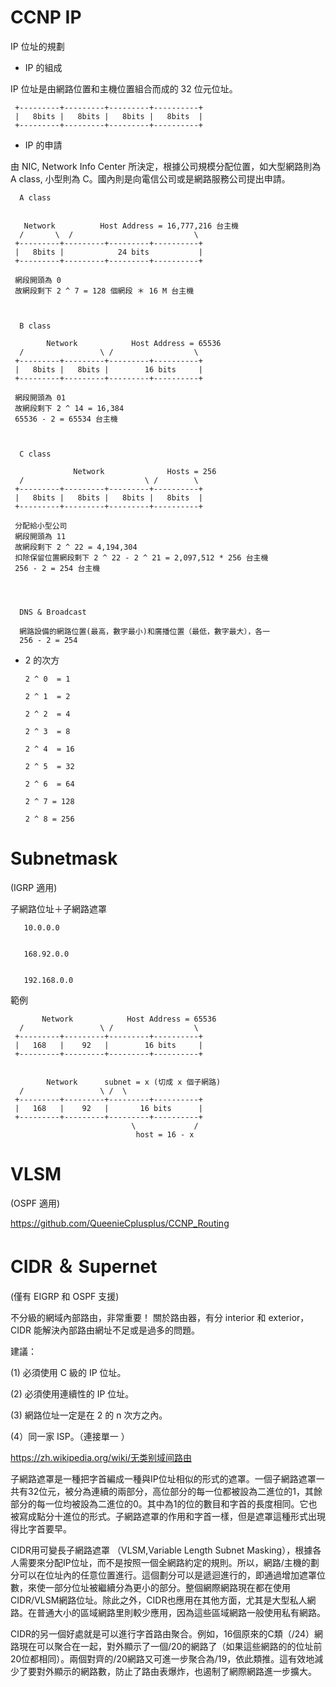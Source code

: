 # CCNP IP
IP 位址的規劃

* IP 的組成 

IP 位址是由網路位置和主機位置組合而成的 32 位元位址。


     +---------+---------+---------+----------+
     |   8bits |   8bits |   8bits |   8bits  |
     +---------+---------+---------+----------+
  

* IP 的申請

由 NIC, Network Info Center 所決定，根據公司規模分配位置，如大型網路則為 A class, 小型則為 C。國內則是向電信公司或是網路服務公司提出申請。




      A class
      
      
       Network          Host Address = 16,777,216 台主機
      /       \  /                           \
     +---------+---------+---------+----------+
     |   8bits |            24 bits           |
     +---------+---------+---------+----------+
     
     網段開頭為 0
     故網段剩下 2 ^ 7 = 128 個網段 ＊ 16 M 台主機
     
     
     
      B class
      
            Network            Host Address = 65536 
      /                 \ /                  \
     +---------+---------+---------+----------+
     |   8bits |   8bits |        16 bits     |
     +---------+---------+---------+----------+
     
     網段開頭為 01
     故網段剩下 2 ^ 14 = 16,384 
     65536 - 2 = 65534 台主機
     
     
     
      C class
      
                  Network              Hosts = 256
      /                           \ /        \
     +---------+---------+---------+----------+
     |   8bits |   8bits |   8bits |   8bits  |
     +---------+---------+---------+----------+
     
     分配給小型公司
     網段開頭為 11
     故網段剩下 2 ^ 22 = 4,194,304
     扣除保留位置網段剩下 2 ^ 22 - 2 ^ 21 = 2,097,512 * 256 台主機 
     256 - 2 = 254 台主機
     
     
     
     
      DNS & Broadcast 
      
      網路設備的網路位置(最高，數字最小)和廣播位置（最低，數字最大），各一
      256 - 2 = 254 
      
     

* 2 的次方

      2 ^ 0  = 1

      2 ^ 1  = 2           

      2 ^ 2  = 4

      2 ^ 3  = 8

      2 ^ 4  = 16

      2 ^ 5  = 32

      2 ^ 6  = 64

      2 ^ 7 = 128

      2 ^ 8 = 256
 

# Subnetmask

(IGRP 適用)

子網路位址＋子網路遮罩

       10.0.0.0
       
       
       168.92.0.0
       
       
       192.168.0.0

範例


      
           Network            Host Address = 65536 
      /                 \ /                  \
     +---------+---------+---------+----------+
     |   168   |    92   |        16 bits     |
     +---------+---------+---------+----------+
      
      
            Network      subnet = x (切成 x 個子網路)   
      /                 \ /  \ 
     +---------+---------+---------+----------+
     |   168   |    92   |       16 bits      |
     +---------+---------+---------+----------+  
                               \             /
                                host = 16 - x

# VLSM

(OSPF 適用)

https://github.com/QueenieCplusplus/CCNP_Routing


# CIDR ＆ Supernet

(僅有 EIGRP 和 OSPF 支援)

不分級的網域內部路由，非常重要！
關於路由器，有分 interior 和 exterior，CIDR 能解決內部路由網址不足或是過多的問題。

建議：

(1) 必須使用 C 級的 IP 位址。

(2) 必須使用連續性的 IP 位址。

(3) 網路位址一定是在 2 的 n 次方之內。

(4）同一家 ISP。（連接單一 ）

https://zh.wikipedia.org/wiki/无类别域间路由

子網路遮罩是一種把字首編成一種與IP位址相似的形式的遮罩。一個子網路遮罩一共有32位元，被分為連續的兩部分，高位部分的每一位都被設為二進位的1，其餘部分的每一位均被設為二進位的0。其中為1的位的數目和字首的長度相同。它也被寫成點分十進位的形式。子網路遮罩的作用和字首一樣，但是遮罩這種形式出現得比字首要早。

CIDR用可變長子網路遮罩 （VLSM,Variable Length Subnet Masking），根據各人需要來分配IP位址，而不是按照一個全網路約定的規則。所以，網路/主機的劃分可以在位址內的任意位置進行。這個劃分可以是遞迴進行的，即通過增加遮罩位數，來使一部分位址被繼續分為更小的部分。整個網際網路現在都在使用CIDR/VLSM網路位址。除此之外，CIDR也應用在其他方面，尤其是大型私人網路。在普通大小的區域網路里則較少應用，因為這些區域網路一般使用私有網路。

CIDR的另一個好處就是可以進行字首路由聚合。例如，16個原來的C類（/24）網路現在可以聚合在一起，對外顯示了一個/20的網路了（如果這些網路的的位址前20位都相同）。兩個對齊的/20網路又可進一步聚合為/19，依此類推。這有效地減少了要對外顯示的網路數，防止了路由表爆炸，也遏制了網際網路進一步擴大。


